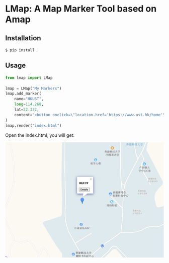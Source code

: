 # LMap: A Map Marker Tool based on Amap

## Installation

```
$ pip install .
```

## Usage

```python
from lmap import LMap

lmap = LMap("My Markers")
lmap.add_marker(
    name="HKUST",
    long=114.268,
    lat=22.332,
    content="<button onclick=\"location.href='https://www.ust.hk/home'\">Details</button>",
)
lmap.render("index.html")
```

Open the index.html, you will get:

![](img/2020-07-16-21-38-43.png)
